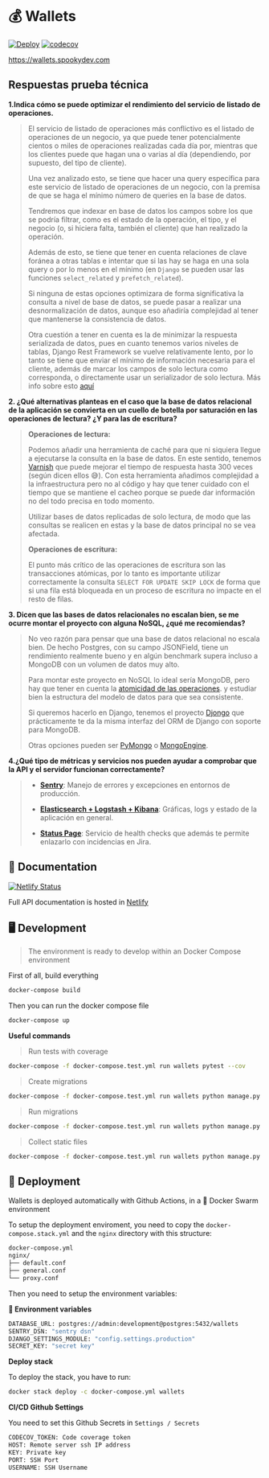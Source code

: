 # 💰 Wallets

[![Deploy](https://github.com/pablo-moreno/wallets/workflows/Docker/badge.svg)](https://github.com/pablo-moreno/wallets/actions/workflows/publish-docker.yml)
[![codecov](https://codecov.io/gh/pablo-moreno/wallets/branch/main/graph/badge.svg?token=67nZVOwX2B)](https://codecov.io/gh/pablo-moreno/wallets)

https://wallets.spookydev.com

## Respuestas prueba técnica

**1.Indica cómo se puede optimizar el rendimiento del servicio de listado de operaciones.**

> El servicio de listado de operaciones más conflictivo es el listado de operaciones de un negocio,
> ya que puede tener potencialmente cientos o miles de operaciones realizadas cada día por, mientras 
> que los clientes puede que hagan una o varias al día (dependiendo, por supuesto, del tipo de cliente). 
> 
> Una vez analizado esto, se tiene que hacer una query específica para este servicio de listado de operaciones 
> de un negocio, con la premisa de que se haga el mínimo número de queries en la base de datos.
> 
> Tendremos que indexar en base de datos los campos sobre los que se podría filtrar, como es el estado de la operación,
> el tipo, y el negocio (o, si hiciera falta, también el cliente) que han realizado la operación.
>
> Además de esto, se tiene que tener en cuenta relaciones de clave foránea a otras tablas e intentar que si las hay se
> haga en una sola query o por lo menos en el mínimo (en `Django` se pueden usar las funciones `select_related` y `prefetch_related`).
>
> Si ninguna de estas opciones optimizara de forma significativa la consulta a nivel de base de datos, se puede pasar 
> a realizar una desnormalización de datos, aunque eso añadiría complejidad al tener que mantenerse la consistencia 
> de datos.
> 
> Otra cuestión a tener en cuenta es la de minimizar la respuesta serializada de datos, pues en cuanto tenemos varios 
> niveles de tablas, Django Rest Framework se vuelve relativamente lento, por lo tanto se tiene que enviar el mínimo
> de información necesaria para el cliente, además de marcar los campos de solo lectura como corresponda, o directamente 
> usar un serializador de solo lectura. Más info sobre esto [aquí](https://hakibenita.com/django-rest-framework-slow)

**2. ¿Qué alternativas planteas en el caso que la base de datos relacional de la aplicación se convierta en un cuello de 
botella por saturación en las operaciones de lectura? ¿Y para las de escritura?**

> **Operaciones de lectura:**
>
> Podemos añadir una herramienta de caché para que ni siquiera llegue a ejecutarse la consulta en la base de datos. 
> En este sentido, tenemos [Varnish](https://varnish-cache.org/) que puede mejorar el tiempo de respuesta hasta 
> 300 veces (según dicen ellos :sweat_smile:). Con esta herramienta añadimos complejidad a la infraestructura pero no 
> al código y hay que tener cuidado con el tiempo que se mantiene el cacheo porque se puede dar información no 
> del todo precisa en todo momento.
>
> Utilizar bases de datos replicadas de solo lectura, de modo que las consultas se realicen en estas y la base de datos
> principal no se vea afectada.
>
> **Operaciones de escritura:**
>
> El punto más crítico de las operaciones de escritura son las transacciones atómicas, por lo tanto es importante utilizar
> correctamente la consulta `SELECT FOR UPDATE SKIP LOCK` de forma que si una fila está bloqueada en un proceso de 
> escritura no impacte en el resto de filas.
> 

**3. Dicen que las bases de datos relacionales no escalan bien, se me ocurre montar el proyecto con alguna NoSQL, 
¿qué me recomiendas?**

> No veo razón para pensar que una base de datos relacional no escala bien. De hecho Postgres, con su campo JSONField, 
> tiene un rendimiento realmente bueno y en algún benchmark supera incluso a MongoDB con un volumen de datos muy alto.
> 
> Para montar este proyecto en NoSQL lo ideal sería MongoDB, pero hay que tener en cuenta la [atomicidad de las operaciones](https://docs.mongodb.com/manual/core/write-operations-atomicity/).
> y estudiar bien la estructura del modelo de datos para que sea consistente.
>
> Si queremos hacerlo en Django, tenemos el proyecto [Djongo](https://www.djongomapper.com/) que prácticamente te da
> la misma interfaz del ORM de Django con soporte para MongoDB.
>
> Otras opciones pueden ser [PyMongo](https://pymongo.readthedocs.io/en/stable/) o [MongoEngine](http://mongoengine.org/).
>

**4.¿Qué tipo de métricas y servicios nos pueden ayudar a comprobar que la API y el servidor funcionan correctamente?**

> - **[Sentry](https://sentry.io)**: Manejo de errores y excepciones en entornos de producción.
>
> - **[Elasticsearch + Logstash + Kibana](https://www.elastic.co/es/what-is/elk-stack)**: Gráficas, logs y estado de la 
> aplicación en general.
>
> - **[Status Page](https://www.atlassian.com/es/software/statuspage)**: Servicio de health checks que además te permite
> enlazarlo con incidencias en Jira.
>

## 📖 Documentation

[![Netlify Status](https://api.netlify.com/api/v1/badges/3d2a724f-1ac3-40a6-b904-ab25919fba24/deploy-status)](https://app.netlify.com/sites/wallets-docs/deploys)

Full API documentation is hosted in [Netlify](https://wallets-docs.netlify.app)

## 🖥️ Development

> The environment is ready to develop within an Docker Compose environment

First of all, build everything
```bash
docker-compose build
```

Then you can run the docker compose file

```bash
docker-compose up
```

**Useful commands**

> Run tests with coverage
```bash
docker-compose -f docker-compose.test.yml run wallets pytest --cov
```

> Create migrations
```bash
docker-compose -f docker-compose.test.yml run wallets python manage.py makemigrations
```

> Run migrations
```bash
docker-compose -f docker-compose.test.yml run wallets python manage.py migrate
```

> Collect static files
```bash
docker-compose -f docker-compose.test.yml run wallets python manage.py collectstatic --noinput
```

## 🚀 Deployment

Wallets is deployed automatically with Github Actions, in a 🐳 Docker Swarm environment

To setup the deployment enviroment, you need to copy the `docker-compose.stack.yml` and the `nginx` directory with this structure:

```bash
docker-compose.yml
nginx/
├── default.conf
├── general.conf
└── proxy.conf
```

Then you need to setup the environment variables:

**🌵 Environment variables**

```bash
DATABASE_URL: postgres://admin:development@postgres:5432/wallets
SENTRY_DSN: "sentry dsn"
DJANGO_SETTINGS_MODULE: "config.settings.production"
SECRET_KEY: "secret key"
```

**Deploy stack**

To deploy the stack, you have to run:

```bash
docker stack deploy -c docker-compose.yml wallets
```

**CI/CD Github Settings**

You need to set this Github Secrets in `Settings / Secrets`

```bash
CODECOV_TOKEN: Code coverage token
HOST: Remote server ssh IP address
KEY: Private key
PORT: SSH Port
USERNAME: SSH Username
```
